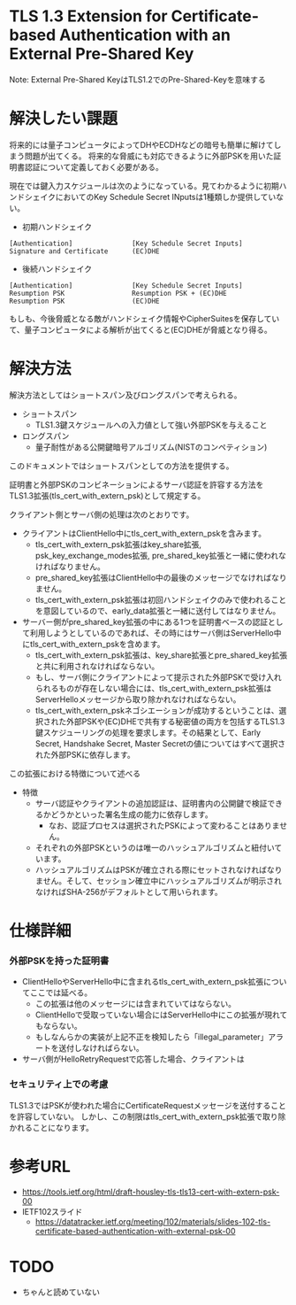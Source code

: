 # TLS 1.3 Extension for Certificate-based Authentication with an External Pre-Shared Key
Note: External Pre-Shared KeyはTLS1.2でのPre-Shared-Keyを意味する

# 解決したい課題
将来的には量子コンピュータによってDHやECDHなどの暗号も簡単に解けてしまう問題が出てくる。
将来的な脅威にも対応できるように外部PSKを用いた証明書認証について定義しておく必要がある。

現在では鍵入力スケジュールは次のようになっている。見てわかるように初期ハンドシェイクにおいてのKey Schedule Secret INputsは1種類しか提供していない。

- 初期ハンドシェイク
```
[Authentication]               [Key Schedule Secret Inputs]
Signature and Certificate      (EC)DHE
```

- 後続ハンドシェイク
```
[Authentication]               [Key Schedule Secret Inputs]
Resumption PSK                 Resumption PSK + (EC)DHE
Resumption PSK                 (EC)DHE
```

もしも、今後脅威となる敵がハンドシェイク情報やCipherSuitesを保存していて、量子コンピュータによる解析が出てくると(EC)DHEが脅威となり得る。

# 解決方法

解決方法としてはショートスパン及びロングスパンで考えられる。
- ショートスパン
  - TLS1.3鍵スケジュールへの入力値として強い外部PSKを与えること
- ロングスパン
  - 量子耐性がある公開鍵暗号アルゴリズム(NISTのコンペティション)

このドキュメントではショートスパンとしての方法を提供する。


証明書と外部PSKのコンビネーションによるサーバ認証を許容する方法をTLS1.3拡張(tls_cert_with_extern_psk)として規定する。

クライアント側とサーバ側の処理は次のとおりです。
- クライアントはClientHello中にtls_cert_with_extern_pskを含みます。
  - tls_cert_with_extern_psk拡張はkey_share拡張, psk_key_exchange_modes拡張, pre_shared_key拡張と一緒に使われなければなりません。
  - pre_shared_key拡張はClientHello中の最後のメッセージでなければなりません。
  - tls_cert_with_extern_psk拡張は初回ハンドシェイクのみで使われることを意図しているので、early_data拡張と一緒に送付してはなりません。
- サーバー側がpre_shared_key拡張の中にある1つを証明書ベースの認証として利用しようとしているのであれば、その時にはサーバ側はServerHello中にtls_cert_with_extern_pskを含めます。
  - tls_cert_with_extern_psk拡張は、key_share拡張とpre_shared_key拡張と共に利用されなければならない。
  - もし、サーバ側にクライアントによって提示された外部PSKで受け入れられるものが存在しない場合には、tls_cert_with_extern_psk拡張はServerHelloメッセージから取り除かれなければならない。
  - tls_cert_with_extern_pskネゴシエーションが成功するということは、選択された外部PSKや(EC)DHEで共有する秘密値の両方を包括するTLS1.3鍵スケジューリングの処理を要求します。その結果として、Early Secret, Handshake Secret, Master Secretの値についてはすべて選択された外部PSKに依存します。


この拡張における特徴について述べる
- 特徴
  - サーバ認証やクライアントの追加認証は、証明書内の公開鍵で検証できるかどうかといった署名生成の能力に依存します。
    - なお、認証プロセスは選択されたPSKによって変わることはありません。
  - それぞれの外部PSKというのは唯一のハッシュアルゴリズムと紐付いています。
  - ハッシュアルゴリズムはPSKが確立される際にセットされなければなりません。そして、セッション確立中にハッシュアルゴリズムが明示されなければSHA-256がデフォルトとして用いられます。

# 仕様詳細

### 外部PSKを持った証明書

- ClientHelloやServerHello中に含まれるtls_cert_with_extern_psk拡張についてここでは延べる。
  - この拡張は他のメッセージには含まれていてはならない。
  - ClientHelloで受取っていない場合にはServerHello中にこの拡張が現れてもならない。
  - もしなんらかの実装が上記不正を検知したら「illegal_parameter」アラートを送付しなければらない。
- サーバ側がHelloRetryRequestで応答した場合、クライアントは


### セキュリティ上での考慮
TLS1.3ではPSKが使われた場合にCertificateRequestメッセージを送付することを許容していない。
しかし、この制限はtls_cert_with_extern_psk拡張で取り除かれることになります。

# 参考URL
- https://tools.ietf.org/html/draft-housley-tls-tls13-cert-with-extern-psk-00
- IETF102スライド
  - https://datatracker.ietf.org/meeting/102/materials/slides-102-tls-certificate-based-authentication-with-external-psk-00

# TODO
- ちゃんと読めていない
